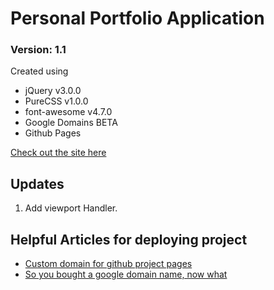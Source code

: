 # Personal Portfolio Application 
### Version: 1.1

Created using
* jQuery v3.0.0
* PureCSS v1.0.0
* font-awesome v4.7.0
* Google Domains BETA
* Github Pages

[Check out the site here](http://www.kevinmlogan.com)

## Updates
1. Add viewport Handler.

## Helpful Articles for deploying project
* [Custom domain for github project pages](https://stackoverflow.com/questions/9082499/custom-domain-for-github-project-pages)
* [So you bought a google domain name, now what](https://medium.com/@jeauxcal/so-you-bought-a-google-domain-name-now-what-5fd72dffe370)
